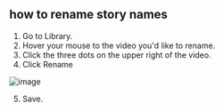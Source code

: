 ## how to rename story names

1. Go to Library.
2. Hover your mouse to the video you'd like to rename.
3. Click the three dots on the upper right of the video.
4. Click Rename

![image](https://github.com/user-attachments/assets/4a8f9f78-b005-42d7-8d8e-79ba2f3447de)


5. Save.
